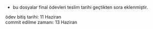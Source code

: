 - bu dosyalar final ödevleri teslim tarihi geçtikten sora eklenmiştir.

ödev bitiş tarihi: 11 Haziran<br>
commit edilme zamanı: 13 Haziran

